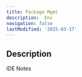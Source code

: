 ```yaml
---
title: Package Mgmt
description:  Env
navigation: false 
lastModified: '2025-03-17'
---
```


## Description

IDE Notes
